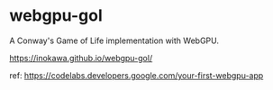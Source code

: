 # webgpu-gol

A Conway's Game of Life implementation with WebGPU.

https://inokawa.github.io/webgpu-gol/

ref: https://codelabs.developers.google.com/your-first-webgpu-app
